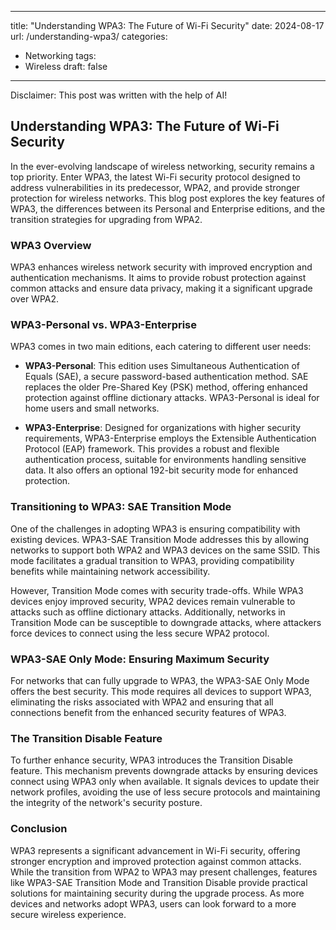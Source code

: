 ---
title: "Understanding WPA3: The Future of Wi-Fi Security"
date: 2024-08-17
url: /understanding-wpa3/
categories:
  - Networking
tags:
  - Wireless
draft: false
-----

Disclaimer: This post was written with the help of AI!

## Understanding WPA3: The Future of Wi-Fi Security

In the ever-evolving landscape of wireless networking, security remains a top priority. Enter WPA3, the latest Wi-Fi security protocol designed to address vulnerabilities in its predecessor, WPA2, and provide stronger protection for wireless networks. This blog post explores the key features of WPA3, the differences between its Personal and Enterprise editions, and the transition strategies for upgrading from WPA2.

### **WPA3 Overview**

WPA3 enhances wireless network security with improved encryption and authentication mechanisms. It aims to provide robust protection against common attacks and ensure data privacy, making it a significant upgrade over WPA2.

### **WPA3-Personal vs. WPA3-Enterprise**

WPA3 comes in two main editions, each catering to different user needs:

- **WPA3-Personal**: This edition uses Simultaneous Authentication of Equals (SAE), a secure password-based authentication method. SAE replaces the older Pre-Shared Key (PSK) method, offering enhanced protection against offline dictionary attacks. WPA3-Personal is ideal for home users and small networks.

- **WPA3-Enterprise**: Designed for organizations with higher security requirements, WPA3-Enterprise employs the Extensible Authentication Protocol (EAP) framework. This provides a robust and flexible authentication process, suitable for environments handling sensitive data. It also offers an optional 192-bit security mode for enhanced protection.

### **Transitioning to WPA3: SAE Transition Mode**

One of the challenges in adopting WPA3 is ensuring compatibility with existing devices. WPA3-SAE Transition Mode addresses this by allowing networks to support both WPA2 and WPA3 devices on the same SSID. This mode facilitates a gradual transition to WPA3, providing compatibility benefits while maintaining network accessibility.

However, Transition Mode comes with security trade-offs. While WPA3 devices enjoy improved security, WPA2 devices remain vulnerable to attacks such as offline dictionary attacks. Additionally, networks in Transition Mode can be susceptible to downgrade attacks, where attackers force devices to connect using the less secure WPA2 protocol.

### **WPA3-SAE Only Mode: Ensuring Maximum Security**

For networks that can fully upgrade to WPA3, the WPA3-SAE Only Mode offers the best security. This mode requires all devices to support WPA3, eliminating the risks associated with WPA2 and ensuring that all connections benefit from the enhanced security features of WPA3.

### **The Transition Disable Feature**

To further enhance security, WPA3 introduces the Transition Disable feature. This mechanism prevents downgrade attacks by ensuring devices connect using WPA3 only when available. It signals devices to update their network profiles, avoiding the use of less secure protocols and maintaining the integrity of the network's security posture.

### **Conclusion**

WPA3 represents a significant advancement in Wi-Fi security, offering stronger encryption and improved protection against common attacks. While the transition from WPA2 to WPA3 may present challenges, features like WPA3-SAE Transition Mode and Transition Disable provide practical solutions for maintaining security during the upgrade process. As more devices and networks adopt WPA3, users can look forward to a more secure wireless experience.
